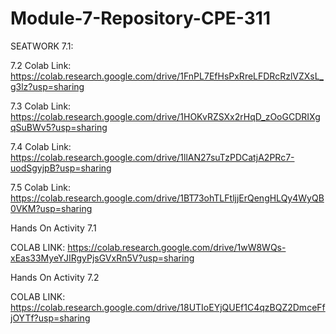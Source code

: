 # Module-7-Repository-CPE-311

SEATWORK 7.1:

7.2 Colab Link:
https://colab.research.google.com/drive/1FnPL7EfHsPxRreLFDRcRzlVZXsL_g3lz?usp=sharing

7.3 Colab Link:
https://colab.research.google.com/drive/1HOKvRZSXx2rHqD_zOoGCDRIXgqSuBWv5?usp=sharing

7.4 Colab Link:
https://colab.research.google.com/drive/1llAN27suTzPDCatjA2PRc7-uodSgyjpB?usp=sharing

7.5 Colab Link:
https://colab.research.google.com/drive/1BT73ohTLFtljjErQengHLQy4WyQB0VKM?usp=sharing


Hands On Activity 7.1

COLAB LINK:
https://colab.research.google.com/drive/1wW8WQs-xEas33MyeYJIRgyPjsGVxRn5V?usp=sharing

Hands On Activity 7.2

COLAB LINK:
https://colab.research.google.com/drive/18UTIoEYjQUEf1C4qzBQZ2DmceFfjOYTf?usp=sharing
